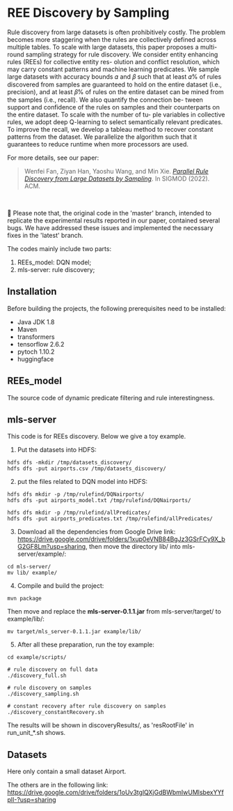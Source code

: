 # REE Discovery by Sampling
Rule discovery from large datasets is often prohibitively costly. The problem becomes more staggering when the rules are collectively defined across multiple tables. To scale with large datasets, this paper proposes a multi-round sampling strategy for rule discovery. We consider entity enhancing rules (REEs) for collective entity res- olution and conflict resolution, which may carry constant patterns and machine learning predicates. We sample large datasets with accuracy bounds 𝛼 and 𝛽 such that at least 𝛼% of rules discovered from samples are guaranteed to hold on the entire dataset (i.e., precision), and at least 𝛽% of rules on the entire dataset can be mined from the samples (i.e., recall). We also quantify the connection be- tween support and confidence of the rules on samples and their counterparts on the entire dataset. To scale with the number of tu- ple variables in collective rules, we adopt deep Q-learning to select semantically relevant predicates. To improve the recall, we develop a tableau method to recover constant patterns from the dataset. We parallelize the algorithm such that it guarantees to reduce runtime when more processors are used. 


For more details, see our paper:

> Wenfei Fan, Ziyan Han, Yaoshu Wang, and Min Xie. [*Parallel Rule Discovery from Large Datasets by Sampling*](https://philo-vanguard.github.io/files/papers/Rule-Discovery-Sampling-SIGMOD22.pdf). In SIGMOD (2022). ACM.

<br>

&#x1F308; Please note that, the original code in the 'master' branch, intended to replicate the experimental results reported in our paper, contained several bugs. We have addressed these issues and implemented the necessary fixes in the 'latest' branch.

The codes mainly include two parts:
1. REEs_model: DQN model;  
2. mls-server: rule discovery;  

## Installation
Before building the projects, the following prerequisites need to be installed:
* Java JDK 1.8
* Maven
* transformers
* tensorflow 2.6.2
* pytoch 1.10.2
* huggingface

## REEs_model
The source code of dynamic predicate filtering and rule interestingness.

## mls-server    
This code is for REEs discovery.
Below we give a toy example.

1. Put the datasets into HDFS:
```
hdfs dfs -mkdir /tmp/datasets_discovery/
hdfs dfs -put airports.csv /tmp/datasets_discovery/
```

[comment]: <> (2. Then revise the data path in code:)

[comment]: <> (```)

[comment]: <> (set the path of line 2004 in src/main/java/sics/seiois/mlsserver/biz/mock/RuleFindRequestMock.java to be hdfs:///data_path/airports.csv)

[comment]: <> (```)

2. put the files related to DQN model into HDFS:
```
hdfs dfs mkdir -p /tmp/rulefind/DQNairports/
hdfs dfs -put airports_model.txt /tmp/rulefind/DQNairports/

hdfs dfs mkdir -p /tmp/rulefind/allPredicates/
hdfs dfs -put airports_predicates.txt /tmp/rulefind/allPredicates/
```
3. Download all the dependencies from Google Drive link:
https://drive.google.com/drive/folders/1xup0eVNB84BgJz3GSrFCy9X_bG2GF8Lm?usp=sharing, then move the directory lib/ into mls-server/example/:
```
cd mls-server/
mv lib/ example/
```
4. Compile and build the project:
```
mvn package
```
Then move and replace the **mls-server-0.1.1.jar** from mls-server/target/ to example/lib/:
```
mv target/mls_server-0.1.1.jar example/lib/
```
5. After all these preparation, run the toy example:
```
cd example/scripts/

# rule discovery on full data
./discovery_full.sh

# rule discovery on samples
./discovery_sampling.sh

# constant recovery after rule discovery on samples
./discovery_constantRecovery.sh
```
The results will be shown in discoveryResults/, as 'resRootFile' in run_unit_*.sh shows.

## Datasets
Here only contain a small dataset Airport.

The others are in the following link:
https://drive.google.com/drive/folders/1oUv3tglQXjGdBWbmIwUMlsbexYYfplI-?usp=sharing
